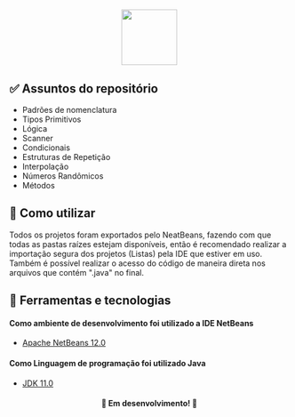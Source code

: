 <h1 align="center">
  <img src="https://marcas-logos.net/wp-content/uploads/2020/11/Java-logo-600x336.png" height="100px">
</h1>

<h2> ✅ Assuntos do repositório</h2>

   * Padrões de nomenclatura
   * Tipos Primitivos
   * Lógica
   * Scanner
   * Condicionais
   * Estruturas de Repetição
   * Interpolação
   * Números Randômicos
   * Métodos

<h2> 📑 Como utilizar</h2>
  Todos os projetos foram exportados pelo NeatBeans, fazendo com que todas as pastas raízes estejam disponíveis, então é recomendado realizar a importação segura dos projetos (Listas) pela IDE que estiver em uso. Também é possível realizar o acesso do código de maneira direta nos arquivos que contém ".java" no final.

<h2> 🧪 Ferramentas e tecnologias</h2>

<h4> Como ambiente de desenvolvimento foi utilizado a IDE NetBeans </h4>

- [Apache NetBeans 12.0](https://netbeans.apache.org/download/index.html)

<h4> Como Linguagem de programação foi utilizado Java </h4>

- [JDK 11.0](https://www.oracle.com/br/java/technologies/javase-jdk11-downloads.html)

<h4 align="center"> 
	🧰  Em desenvolvimento!  🧰
</h4>



  


   































